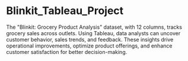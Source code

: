 # Blinkit_Tableau_Project
The "Blinkit: Grocery Product Analysis" dataset, with 12 columns, tracks grocery sales across outlets. Using Tableau, data analysts can uncover customer behavior, sales trends, and feedback. These insights drive operational improvements, optimize product offerings, and enhance customer satisfaction for better decision-making.
